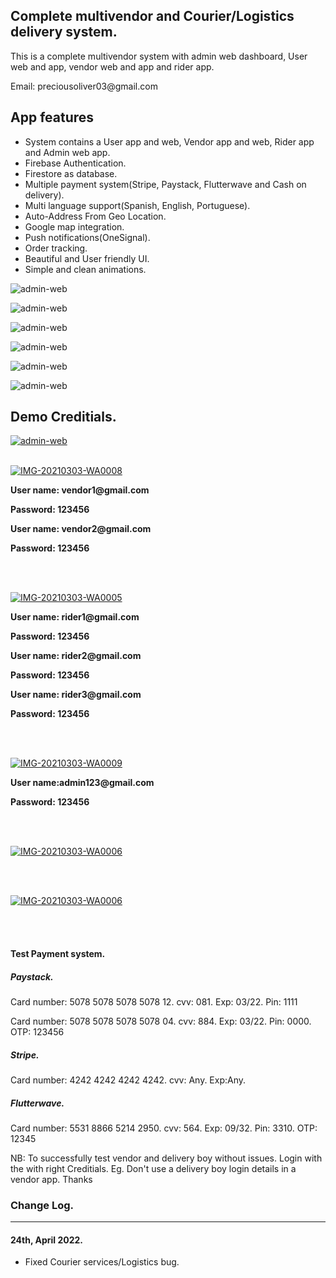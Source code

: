 <html>
   <body>
      <h2>Complete multivendor and Courier/Logistics delivery system.</h2>
      <p>
         This is a complete multivendor system with admin web dashboard, User web and app, vendor web and app and rider
         app.
      </p>
      <p>
         Email: preciousoliver03@gmail.com
      </p>
      <h2>App features</h2>
      <ul>
         <li>
            System contains a User app and web, Vendor app and web, Rider app and Admin web app.
         </li>
         <li>
            Firebase Authentication.
         </li>
         <li>
            Firestore as database.
         </li>
         <li>
            Multiple payment system(Stripe, Paystack, Flutterwave and Cash on delivery).
         </li>
         <li>
            Multi language support(Spanish, English, Portuguese).
         </li>
         <li>
            Auto-Address From Geo Location.
         </li>
         <li>
            Google map integration.
         </li>
         <li>
            Push notifications(OneSignal).
         </li>
         <li>
            Order tracking.
         </li>
         <li>
            Beautiful and User friendly UI.
         </li>
         <li>
            Simple and clean animations.
         </li>
      </ul>
      <p>
         <img src="https://i.ibb.co/Gdr4WVf/2.png" alt="admin-web" border="0">
      </p>
      <p>
         <img src="https://i.ibb.co/XCLspHR/1.png" alt="admin-web" border="0">
      </p>
      <p>
         <img src="https://i.ibb.co/6Dbc2N6/4.png" alt="admin-web" border="0">
      </p>
      <p>
         <img src="https://i.ibb.co/4MLLrLj/5.png" alt="admin-web" border="0">
      </p>
      <p>
         <img src="https://i.ibb.co/jh8zD6x/6.png" alt="admin-web" border="0">
      </p>
      <p>
         <img src="https://i.ibb.co/qRJtXgC/3.png" alt="admin-web" border="0">
      </p>
      <h2>
         Demo Creditials.
      </h2>
      <p>
         <a target="_blank" href="https://drive.google.com/file/d/1RzmDCc6Ko59B9h33tL1hR9s8MaIJo-hD/view?usp=sharing"
         src="<a href=" https://imgbb.com/"><img src="https://i.ibb.co/177Sr8g/1.jpg" alt="admin-web" border="0"></a>
      </p>
      <br>
      <a target="_blank" href="https://drive.google.com/file/d/1TfC_oo0P8h1pYWNpPNqLYq01DlBTRTm4/view?usp=sharing"><img
         src="https://i.ibb.co/3CZg3bH/2.jpg" alt="IMG-20210303-WA0008" border="0"></a>
      <p style="font-weight: bold">
         User name: vendor1@gmail.com
      </p>
      <p style="font-weight: bold">
         Password: 123456
      </p>
      <p style="font-weight: bold">
         User name: vendor2@gmail.com
      </p>
      <p style="font-weight: bold">
         Password: 123456
      </p>
      <br>
      <br>
      <p>
         <a target="_blank"
            href="https://drive.google.com/file/d/1mnh2Ct10fll_-A8_aRvSUhXAT4GQyW71/view?usp=sharing"><img
            src="https://i.ibb.co/dj30QxX/3.jpg" alt="IMG-20210303-WA0005" border="0"></a>
      </p>
      <p style="font-weight: bold">
         User name: rider1@gmail.com
      </p>
      <p style="font-weight: bold">
         Password: 123456
      </p>
      <p style="font-weight: bold">
         User name: rider2@gmail.com
      </p>
      <p style="font-weight: bold">
         Password: 123456
      </p>
      <p style="font-weight: bold">
         User name: rider3@gmail.com
      </p>
      <p style="font-weight: bold">
         Password: 123456
      </p>
      <br>
      <br>
      <p>
         <a target="_blank" href="https://olivette-multi-vendor.web.app/"><img src="https://i.ibb.co/WxM4bTS/4.jpg"
            alt="IMG-20210303-WA0009" border="0"></a>
      </p>
      <p style="font-weight: bold">
         User name:admin123@gmail.com
      </p>
      <p style="font-weight: bold">
         Password: 123456
      </p>
      <br>
      <br>
      <p>
         <a target="_blank" href="https://olivette-marketplace.web.app"><img src="https://i.ibb.co/b1xt66b/5.jpg"
            alt="IMG-20210303-WA0006" border="0"></a>
      </p>
      <br>
      <br>
      <p>
         <a target="_blank" href="https://olivette-vendor.web.app"><img src="https://i.ibb.co/hZH3xnY/6.jpg"
            alt="IMG-20210303-WA0006" border="0"></a>
      </p>
      <br>
      <br>
      <h4>
         Test Payment system.
      </h4>
      <h5>
         Paystack.
      </h5>
      <p>
         Card number: 5078 5078 5078 5078 12. cvv: 081. Exp: 03/22. Pin: 1111
      </p>
      <p>
         Card number: 5078 5078 5078 5078 04. cvv: 884. Exp: 03/22. Pin: 0000. OTP: 123456
      </p>
      <h5>
         Stripe.
      </h5>
      <p>
         Card number: 4242 4242 4242 4242. cvv: Any. Exp:Any.
      </p>
      <h5>
         Flutterwave.
      </h5>
      <p>
         Card number: 5531 8866 5214 2950. cvv: 564. Exp: 09/32. Pin: 3310.
         OTP: 12345
      </p>
      <p>
         NB: To successfully test vendor and delivery boy without issues. Login with the with right Creditials. Eg. Don't
         use a delivery boy login details in a vendor app. Thanks
      </p>
      <p>
      <h3 style="font-weight: bold;">
         Change Log.
      </h3>
      </p>
      <hr>
      <h4>
         24th, April 2022.
      </h4>
      </p>
      <ul>
         <li>
            Fixed Courier services/Logistics bug.
         </li>
      </ul>
   </body>
</html>
